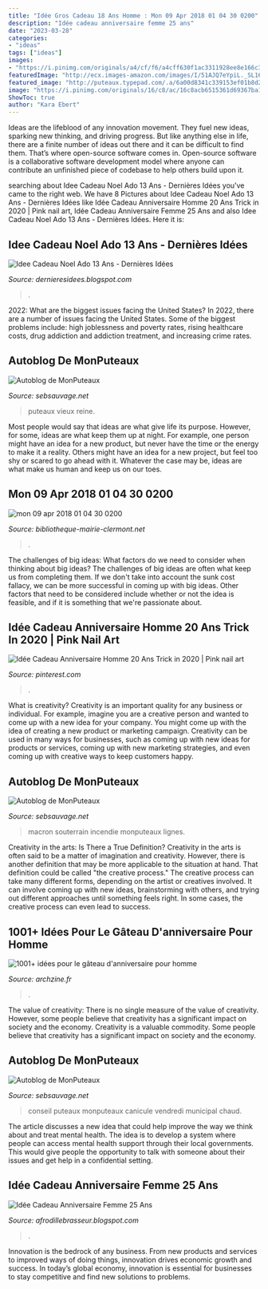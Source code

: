 ```yaml
---
title: "Idée Gros Cadeau 18 Ans Homme : Mon 09 Apr 2018 01 04 30 0200"
description: "Idée cadeau anniversaire femme 25 ans"
date: "2023-03-28"
categories:
- "ideas"
tags: ["ideas"]
images:
- "https://i.pinimg.com/originals/a4/cf/f6/a4cff630f1ac3311928ee8e166c3dbbd.jpg"
featuredImage: "http://ecx.images-amazon.com/images/I/51AJQ7eYpiL._SL160_.jpg"
featured_image: "http://puteaux.typepad.com/.a/6a00d8341c339153ef01b8d2dda371970c-500wi"
image: "https://i.pinimg.com/originals/16/c8/ac/16c8acb6515361d69367ba1ce6c44572.png"
ShowToc: true
author: "Kara Ebert"
---
```



Ideas are the lifeblood of any innovation movement. They fuel new ideas, sparking new thinking, and driving progress. But like anything else in life, there are a finite number of ideas out there and it can be difficult to find them. That’s where open-source software comes in. Open-source software is a collaborative software development model where anyone can contribute an unfinished piece of codebase to help others build upon it.

	

		
searching about Idee Cadeau Noel Ado 13 Ans - Dernières Idées you've came to the right web. We have 8 Pictures about Idee Cadeau Noel Ado 13 Ans - Dernières Idées like Idée Cadeau Anniversaire Homme 20 Ans Trick in 2020 | Pink nail art, Idée Cadeau Anniversaire Femme 25 Ans and also Idee Cadeau Noel Ado 13 Ans - Dernières Idées. Here it is:
		
    
## Idee Cadeau Noel Ado 13 Ans - Dernières Idées

<img loading=lazy src="https://lh6.googleusercontent.com/proxy/J7g7IspvK3MdpeTlPEn7JXJh2s8D4GFski0P9AWMSkz5LLF9FO_qALs92cqgWlVSQftQYOpd_9XzsJDgrPPJ-f7AeGYFwfxb_uyfZCRYQ0ezQeOScu8nRd5I4B9-Xv6LP0FjZX_Hjop7u-qzUvz4U6yEKdmZX1xbC9imYsJBfw=s0-d" onerror="this.onerror=null;this.src='https://tse4.mm.bing.net/th?id=OIP.zVC_KaKKEsgW7C9uN-_jOwHaHa&amp;pid=15.1';" alt="Idee Cadeau Noel Ado 13 Ans - Dernières Idées">

_Source: dernieresidees.blogspot.com_

>. 

	

2022: What are the biggest issues facing the United States?
In 2022, there are a number of issues facing the United States. Some of the biggest problems include: high joblessness and poverty rates, rising healthcare costs, drug addiction and addiction treatment, and increasing crime rates.

    
## Autoblog De MonPuteaux

<img loading=lazy src="http://puteaux.typepad.com/.a/6a00d8341c339153ef01b7c90768b1970b-350wi" onerror="this.onerror=null;this.src='https://tse3.mm.bing.net/th?id=OIP.mxXzejFaiYRJY6DBCaOO0gAAAA&amp;pid=15.1';" alt="Autoblog de MonPuteaux">

_Source: sebsauvage.net_

>puteaux vieux reine. 

	

Most people would say that ideas are what give life its purpose. However, for some, ideas are what keep them up at night. For example, one person might have an idea for a new product, but never have the time or the energy to make it a reality. Others might have an idea for a new project, but feel too shy or scared to go ahead with it. Whatever the case may be, ideas are what make us human and keep us on our toes.

    
## Mon 09 Apr 2018 01 04 30 0200

<img loading=lazy src="http://ecx.images-amazon.com/images/I/51AJQ7eYpiL._SL160_.jpg" onerror="this.onerror=null;this.src='https://tse1.mm.bing.net/th?id=OIP.6Iuuj9E9ERKbVPVjH4lyYAAAAA&amp;pid=15.1';" alt="mon 09 apr 2018 01 04 30 0200">

_Source: bibliotheque-mairie-clermont.net_

>. 

	

The challenges of big ideas: What factors do we need to consider when thinking about big ideas?
The challenges of big ideas are often what keep us from completing them. If we don't take into account the sunk cost fallacy, we can be more successful in coming up with big ideas. Other factors that need to be considered include whether or not the idea is feasible, and if it is something that we're passionate about.

    
## Idée Cadeau Anniversaire Homme 20 Ans Trick In 2020 | Pink Nail Art

<img loading=lazy src="https://i.pinimg.com/originals/a4/cf/f6/a4cff630f1ac3311928ee8e166c3dbbd.jpg" onerror="this.onerror=null;this.src='https://tse3.mm.bing.net/th?id=OIP.FEKVK0xT-0FYRYGiKHbzEwHaFI&amp;pid=15.1';" alt="Idée Cadeau Anniversaire Homme 20 Ans Trick in 2020 | Pink nail art">

_Source: pinterest.com_

>. 

	

What is creativity?
Creativity is an important quality for any business or individual. For example, imagine you are a creative person and wanted to come up with a new idea for your company. You might come up with the idea of creating a new product or marketing campaign. Creativity can be used in many ways for businesses, such as coming up with new ideas for products or services, coming up with new marketing strategies, and even coming up with creative ways to keep customers happy.

    
## Autoblog De MonPuteaux

<img loading=lazy src="http://puteaux.typepad.com/.a/6a00d8341c339153ef01b8d2dda371970c-500wi" onerror="this.onerror=null;this.src='https://tse2.mm.bing.net/th?id=OIP.ZbMxod1tTVadPtW5PbaR-QHaFj&amp;pid=15.1';" alt="Autoblog de MonPuteaux">

_Source: sebsauvage.net_

>macron souterrain incendie monputeaux lignes. 

	

Creativity in the arts: Is There a True Definition?
Creativity in the arts is often said to be a matter of imagination and creativity. However, there is another definition that may be more applicable to the situation at hand. That definition could be called "the creative process." The creative process can take many different forms, depending on the artist or creatives involved. It can involve coming up with new ideas, brainstorming with others, and trying out different approaches until something feels right. In some cases, the creative process can even lead to success.

    
## 1001+ Idées Pour Le Gâteau D&#039;anniversaire Pour Homme

<img loading=lazy src="https://archzine.fr/wp-content/uploads/2017/04/les-gateaux-d-anniversaire-adulte-gateau-d-anniversaire-originale-grand-pere.jpg" onerror="this.onerror=null;this.src='https://tse1.mm.bing.net/th?id=OIP.uDPOS-tKzOEtc-fElSB7vAHaI4&amp;pid=15.1';" alt="1001+ idées pour le gâteau d&#039;anniversaire pour homme">

_Source: archzine.fr_

>. 

	

The value of creativity: There is no single measure of the value of creativity. However, some people believe that creativity has a significant impact on society and the economy.
Creativity is a valuable commodity. Some people believe that creativity has a significant impact on society and the economy.

    
## Autoblog De MonPuteaux

<img loading=lazy src="http://puteaux.typepad.com/.a/6a00d8341c339153ef01bb09a9119d970d-350wi" onerror="this.onerror=null;this.src='https://tse1.mm.bing.net/th?id=OIP.4QZdhTJjbkuVQps3JlB4jAAAAA&amp;pid=15.1';" alt="Autoblog de MonPuteaux">

_Source: sebsauvage.net_

>conseil puteaux monputeaux canicule vendredi municipal chaud. 

	

The article discusses a new idea that could help improve the way we think about and treat mental health. The idea is to develop a system where people can access mental health support through their local governments. This would give people the opportunity to talk with someone about their issues and get help in a confidential setting.

    
## Idée Cadeau Anniversaire Femme 25 Ans

<img loading=lazy src="https://i.pinimg.com/originals/16/c8/ac/16c8acb6515361d69367ba1ce6c44572.png" onerror="this.onerror=null;this.src='https://tse4.mm.bing.net/th?id=OIP.uC61NQP5i2p7xJ97xsqw5AHaHa&amp;pid=15.1';" alt="Idée Cadeau Anniversaire Femme 25 Ans">

_Source: afrodillebrasseur.blogspot.com_

>. 

	

Innovation is the bedrock of any business. From new products and services to improved ways of doing things, innovation drives economic growth and success. In today’s global economy, innovation is essential for businesses to stay competitive and find new solutions to problems.

